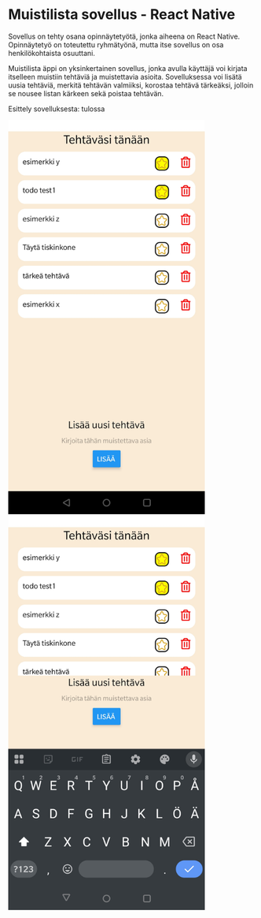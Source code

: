 # Muistilista sovellus - React Native

Sovellus on tehty osana opinnäytetyötä, jonka aiheena on React Native.
Opinnäytetyö on toteutettu ryhmätyönä, mutta itse sovellus on osa henkilökohtaista osuuttani.

Muistilista äppi on yksinkertainen sovellus, jonka avulla käyttäjä voi kirjata itselleen muistiin tehtäviä ja muistettavia asioita.
Sovelluksessa voi lisätä uusia tehtäviä, merkitä tehtävän valmiiksi, korostaa tehtävä tärkeäksi, jolloin se nousee listan kärkeen sekä poistaa tehtävän.


Esittely sovelluksesta: tulossa

<img src="koko_ruutu.jpg" alt="alt text" width="400"/>
<img src="kirjotus.jpg" alt="alt text" width="400"/>